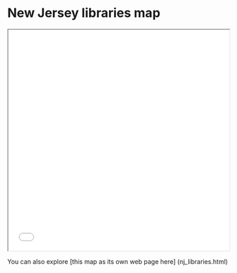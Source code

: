 # New Jersey libraries map

<iframe src='nj_libraries.html' width = '500' height= '500' ></iframe>

You can also explore [this map as its own web page here] (nj_libraries.html)
